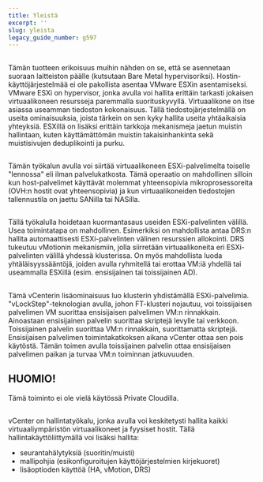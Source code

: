 ```yaml
---
title: Yleistä
excerpt: ''
slug: yleista
legacy_guide_number: g597
---
```



## 
Tämän tuotteen erikoisuus muihin nähden on se, että se asennetaan suoraan laitteiston päälle (kutsutaan Bare Metal hypervisoriksi).  Hostin-käyttöjärjestelmää ei ole pakollista asentaa VMware ESXin asentamiseksi.
VMware ESXi on hypervisor, jonka avulla voi hallita erittäin tarkasti jokaisen virtuaalikoneen resursseja paremmalla suorituskyvyllä. Virtuaalikone on itse asiassa useamman tiedoston kokonaisuus. Tällä tiedostojärjestelmällä on useita ominaisuuksia, joista tärkein on sen kyky hallita useita yhtäaikaisia yhteyksiä.
ESXillä on lisäksi erittäin tarkkoja mekanismeja jaetun muistin hallintaan, kuten käyttämättömän muistin takaisinhankinta sekä muistisivujen deduplikointi ja purku.


## 
Tämän työkalun avulla voi siirtää virtuaalikoneen ESXi-palvelimelta toiselle "lennossa" eli ilman palvelukatkosta. Tämä operaatio on mahdollinen silloin kun host-palvelimet käyttävät molemmat yhteensopivia mikroprosessoreita (OVH:n hostit ovat yhteensopivia) ja kun virtuaalikoneiden tiedostojen tallennustila on jaettu SANilla tai NASilla.


## 
Tällä työkalulla hoidetaan kuormantasaus useiden ESXi-palvelinten välillä.
Usea toimintatapa on mahdollinen. Esimerkiksi on mahdollista antaa DRS:n hallita automaattisesti ESXi-palvelinten välinen resurssien allokointi.
DRS tukeutuu vMotionin mekanismiin, jolla siirretään virtuaalikoneita eri ESXi-palvelinten välillä yhdessä klusterissa. On myös mahdollista luoda yhtäläisyyssääntöjä, joiden avulla ryhmitellä tai erottaa VM:iä yhdellä tai useammalla ESXillä (esim. ensisijainen tai toissijainen AD).


## 
Tämä vCenterin lisäominaisuus luo klusterin yhdistämällä ESXi-palvelimia. "vLockStep"-teknologian avulla, johon FT-klusteri nojautuu, voi toissijaisen palvelimen VM suorittaa ensisijaisen palvelimen VM:n rinnakkain. Ainoastaan ensisijainen palvelin suorittaa skriptejä levylle tai verkkoon. Toissijainen palvelin suorittaa VM:n rinnakkain, suorittamatta skriptejä.
Ensisijaisen palvelimen toimintakatkoksen aikana vCenter ottaa sen pois käytöstä. Tämän toimen avulla toissijainen palvelin ottaa ensisijaisen palvelimen paikan ja turvaa VM:n toiminnan jatkuvuuden.

## HUOMIO!
Tämä toiminto ei ole vielä käytössä Private Cloudilla.


## 
vCenter on hallintatyökalu, jonka avulla voi keskitetysti hallita kaikki virtuaaliympäristön virtuaalikoneet ja fyysiset hostit. Tällä hallintakäyttöliittymällä voi lisäksi hallita:

- seurantahälytyksiä (suoritin/muisti)
- mallipohjia (esikonfiguroitujen käyttöjärjestelmien kirjekuoret)
- lisäoptioden käyttöä (HA, vMotion, DRS)



